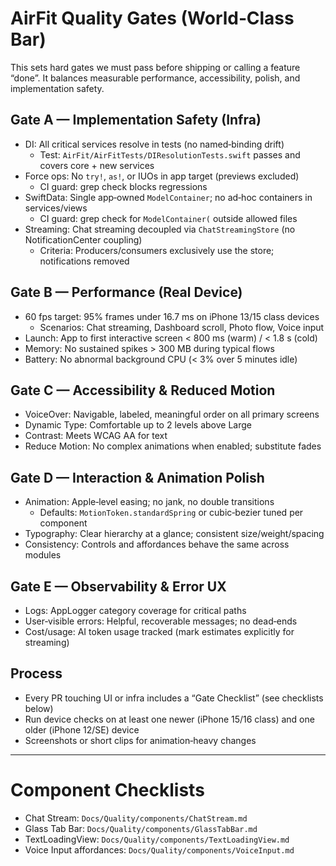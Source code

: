 # AirFit Quality Gates (World‑Class Bar)

This sets hard gates we must pass before shipping or calling a feature “done”. It balances measurable performance, accessibility, polish, and implementation safety.

## Gate A — Implementation Safety (Infra)
- DI: All critical services resolve in tests (no named‑binding drift)
  - Test: `AirFit/AirFitTests/DIResolutionTests.swift` passes and covers core + new services
- Force ops: No `try!`, `as!`, or IUOs in app target (previews excluded)
  - CI guard: grep check blocks regressions
- SwiftData: Single app‑owned `ModelContainer`; no ad‑hoc containers in services/views
  - CI guard: grep check for `ModelContainer(` outside allowed files
- Streaming: Chat streaming decoupled via `ChatStreamingStore` (no NotificationCenter coupling)
  - Criteria: Producers/consumers exclusively use the store; notifications removed

## Gate B — Performance (Real Device)
- 60 fps target: 95% frames under 16.7 ms on iPhone 13/15 class devices
  - Scenarios: Chat streaming, Dashboard scroll, Photo flow, Voice input
- Launch: App to first interactive screen < 800 ms (warm) / < 1.8 s (cold)
- Memory: No sustained spikes > 300 MB during typical flows
- Battery: No abnormal background CPU (< 3% over 5 minutes idle)

## Gate C — Accessibility & Reduced Motion
- VoiceOver: Navigable, labeled, meaningful order on all primary screens
- Dynamic Type: Comfortable up to 2 levels above Large
- Contrast: Meets WCAG AA for text
- Reduce Motion: No complex animations when enabled; substitute fades

## Gate D — Interaction & Animation Polish
- Animation: Apple‑level easing; no jank, no double transitions
  - Defaults: `MotionToken.standardSpring` or cubic‑bezier tuned per component
- Typography: Clear hierarchy at a glance; consistent size/weight/spacing
- Consistency: Controls and affordances behave the same across modules

## Gate E — Observability & Error UX
- Logs: AppLogger category coverage for critical paths
- User‑visible errors: Helpful, recoverable messages; no dead‑ends
- Cost/usage: AI token usage tracked (mark estimates explicitly for streaming)

## Process
- Every PR touching UI or infra includes a “Gate Checklist” (see checklists below)
- Run device checks on at least one newer (iPhone 15/16 class) and one older (iPhone 12/SE) device
- Screenshots or short clips for animation‑heavy changes

---

# Component Checklists
- Chat Stream: `Docs/Quality/components/ChatStream.md`
- Glass Tab Bar: `Docs/Quality/components/GlassTabBar.md`
- TextLoadingView: `Docs/Quality/components/TextLoadingView.md`
- Voice Input affordances: `Docs/Quality/components/VoiceInput.md`

